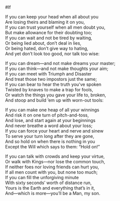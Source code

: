 #If

If you can keep your head when all about you  
 Are losing theirs and blaming it on you,  
If you can trust yourself when all men doubt you,  
  But make allowance for their doubting too;  
If you can wait and not be tired by waiting,  
  Or being lied about, don’t deal in lies,  
Or being hated, don’t give way to hating,  
  And yet don’t look too good, nor talk too wise:  

If you can dream—and not make dreams your master;  
  If you can think—and not make thoughts your aim;  
If you can meet with Triumph and Disaster  
  And treat those two impostors just the same;  
If you can bear to hear the truth you've spoken  
  Twisted by knaves to make a trap for fools,  
Or watch the things you gave your life to, broken,  
  And stoop and build ’em up with worn-out tools:  

If you can make one heap of all your winnings  
  And risk it on one turn of pitch-and-toss,  
And lose, and start again at your beginnings  
  And never breathe a word about your loss;  
If you can force your heart and nerve and sinew  
  To serve your turn long after they are gone,  
And so hold on when there is nothing in you  
  Except the Will which says to them: “Hold on!”  

If you can talk with crowds and keep your virtue,  
  Or walk with Kings—nor lose the common touch,  
If neither foes nor loving friends can hurt you,  
  If all men count with you, but none too much;  
If you can fill the unforgiving minute  
  With sixty seconds’ worth of distance run,  
Yours is the Earth and everything that’s in it,  
  And—which is more—you’ll be a Man, my son.  
